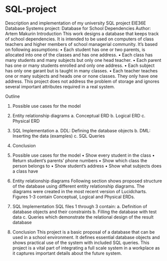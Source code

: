 # SQL-project
Description and implementation of my university SQL project
EIE36E Database Systems project:
Database for School Dependencies
Author: Artem Makurin
Introduction
This work designs a database that keeps track of school dependencies. It is
intended to be used on computers of class teachers and higher members of
school managerial community. It’s based on following assumptions:
• Each student has one or two parents, is allocated into one of the classes
and has one address.
• Each class has many students and many subjects but only one head
teacher.
• Each parent has one or many students enrolled and only one address.
• Each subject has only one garant but is taught in many classes.
• Each teacher teaches one or many subjects and heads one or none classes.
They only have one address.
This project does not address the problem of storage and ignores several
important attributes required in a real system.

Outline
1. Possible use cases for the model
2. Entity relationship diagrams
a. Conceptual ERD
b. Logical ERD
c. Physical ERD
3. SQL Implementation
a. DDL: Defining the database objects
b. DML: Inserting the data (examples)
c. SQL Queries
4. Conclusion

1. Possible use cases for the model
• Show every student in the class
• Return student’s parents’ phone numbers
• Show which class the person belongs to
• Show student’s address
• Show what subjects does a class have

2. Entity relationship diagrams
Following section shows proposed structure of the database using different entity
relationship diagrams. The diagrams were created in the most recent version of
Lucidcharts.
Figures 1-3 contain Conceptual, Logical and Physical ERDs.

3. SQL Implementation
SQL files 1 through 3 contain: 
a. Definition of database objects and their constraints
b. Filling the database with test data
c. Queries which demonstrate the relational design of the result database


4. Conclusion
This project is a basic proposal of a database that can be used in a school
environment. It defines essential database objects and shows practical use of the
system with included SQL queries. This project is a vital part of integrating a full
scale system in a workplace as it captures important details about the future
system.

